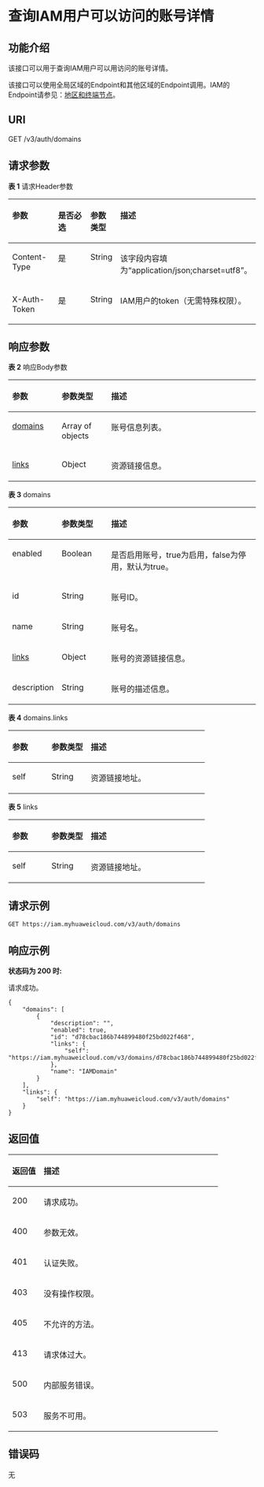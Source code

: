 # 查询IAM用户可以访问的账号详情<a name="zh-cn_topic_0057845574"></a>

## 功能介绍<a name="zh-cn_topic_0221482482_section4153183514019"></a>

该接口可以用于查询IAM用户可以用访问的账号详情。

该接口可以使用全局区域的Endpoint和其他区域的Endpoint调用。IAM的Endpoint请参见：[地区和终端节点](https://developer.huaweicloud.com/endpoint?IAM)。

## URI<a name="zh-cn_topic_0221482482_section415413359402"></a>

GET /v3/auth/domains

## 请求参数<a name="zh-cn_topic_0221482482_section7155435204020"></a>

**表 1**  请求Header参数

<a name="zh-cn_topic_0221482482_HeaderParameter"></a>
<table><thead align="left"><tr id="zh-cn_topic_0221482482_row16156835144016"><th class="cellrowborder" valign="top" width="20%" id="mcps1.2.5.1.1"><p id="zh-cn_topic_0221482482_p121571635194018"><a name="zh-cn_topic_0221482482_p121571635194018"></a><a name="zh-cn_topic_0221482482_p121571635194018"></a>参数</p>
</th>
<th class="cellrowborder" valign="top" width="20%" id="mcps1.2.5.1.2"><p id="zh-cn_topic_0221482482_p1915783515408"><a name="zh-cn_topic_0221482482_p1915783515408"></a><a name="zh-cn_topic_0221482482_p1915783515408"></a>是否必选</p>
</th>
<th class="cellrowborder" valign="top" width="10%" id="mcps1.2.5.1.3"><p id="zh-cn_topic_0221482482_p6158735104011"><a name="zh-cn_topic_0221482482_p6158735104011"></a><a name="zh-cn_topic_0221482482_p6158735104011"></a>参数类型</p>
</th>
<th class="cellrowborder" valign="top" width="50%" id="mcps1.2.5.1.4"><p id="zh-cn_topic_0221482482_p3158535154012"><a name="zh-cn_topic_0221482482_p3158535154012"></a><a name="zh-cn_topic_0221482482_p3158535154012"></a>描述</p>
</th>
</tr>
</thead>
<tbody><tr id="zh-cn_topic_0221482482_row14156143513406"><td class="cellrowborder" valign="top" width="20%" headers="mcps1.2.5.1.1 "><p id="zh-cn_topic_0221482482_p1215814352401"><a name="zh-cn_topic_0221482482_p1215814352401"></a><a name="zh-cn_topic_0221482482_p1215814352401"></a>Content-Type</p>
</td>
<td class="cellrowborder" valign="top" width="20%" headers="mcps1.2.5.1.2 "><p id="zh-cn_topic_0221482482_p131590351404"><a name="zh-cn_topic_0221482482_p131590351404"></a><a name="zh-cn_topic_0221482482_p131590351404"></a>是</p>
</td>
<td class="cellrowborder" valign="top" width="10%" headers="mcps1.2.5.1.3 "><p id="zh-cn_topic_0221482482_p21596352408"><a name="zh-cn_topic_0221482482_p21596352408"></a><a name="zh-cn_topic_0221482482_p21596352408"></a>String</p>
</td>
<td class="cellrowborder" valign="top" width="50%" headers="mcps1.2.5.1.4 "><p id="zh-cn_topic_0221482482_p11607359404"><a name="zh-cn_topic_0221482482_p11607359404"></a><a name="zh-cn_topic_0221482482_p11607359404"></a>该字段内容填为“application/json;charset=utf8”。</p>
</td>
</tr>
<tr id="zh-cn_topic_0221482482_row13156635184016"><td class="cellrowborder" valign="top" width="20%" headers="mcps1.2.5.1.1 "><p id="zh-cn_topic_0221482482_p18160153534017"><a name="zh-cn_topic_0221482482_p18160153534017"></a><a name="zh-cn_topic_0221482482_p18160153534017"></a>X-Auth-Token</p>
</td>
<td class="cellrowborder" valign="top" width="20%" headers="mcps1.2.5.1.2 "><p id="zh-cn_topic_0221482482_p3161133574011"><a name="zh-cn_topic_0221482482_p3161133574011"></a><a name="zh-cn_topic_0221482482_p3161133574011"></a>是</p>
</td>
<td class="cellrowborder" valign="top" width="10%" headers="mcps1.2.5.1.3 "><p id="zh-cn_topic_0221482482_p12161153584018"><a name="zh-cn_topic_0221482482_p12161153584018"></a><a name="zh-cn_topic_0221482482_p12161153584018"></a>String</p>
</td>
<td class="cellrowborder" valign="top" width="50%" headers="mcps1.2.5.1.4 "><p id="zh-cn_topic_0221482482_p1416117353408"><a name="zh-cn_topic_0221482482_p1416117353408"></a><a name="zh-cn_topic_0221482482_p1416117353408"></a>IAM用户的token（无需特殊权限）。</p>
</td>
</tr>
</tbody>
</table>

## 响应参数<a name="zh-cn_topic_0221482482_section61621835184013"></a>

**表 2**  响应Body参数

<a name="zh-cn_topic_0221482482_responseParameter"></a>
<table><thead align="left"><tr id="zh-cn_topic_0221482482_row9163335134015"><th class="cellrowborder" valign="top" width="20%" id="mcps1.2.4.1.1"><p id="zh-cn_topic_0221482482_p716493574011"><a name="zh-cn_topic_0221482482_p716493574011"></a><a name="zh-cn_topic_0221482482_p716493574011"></a>参数</p>
</th>
<th class="cellrowborder" valign="top" width="20%" id="mcps1.2.4.1.2"><p id="zh-cn_topic_0221482482_p2164173518402"><a name="zh-cn_topic_0221482482_p2164173518402"></a><a name="zh-cn_topic_0221482482_p2164173518402"></a>参数类型</p>
</th>
<th class="cellrowborder" valign="top" width="60%" id="mcps1.2.4.1.3"><p id="zh-cn_topic_0221482482_p10164103514012"><a name="zh-cn_topic_0221482482_p10164103514012"></a><a name="zh-cn_topic_0221482482_p10164103514012"></a>描述</p>
</th>
</tr>
</thead>
<tbody><tr id="zh-cn_topic_0221482482_row141631435154012"><td class="cellrowborder" valign="top" width="20%" headers="mcps1.2.4.1.1 "><p id="zh-cn_topic_0221482482_p1116543514018"><a name="zh-cn_topic_0221482482_p1116543514018"></a><a name="zh-cn_topic_0221482482_p1116543514018"></a><a href="#zh-cn_topic_0221482482_response_Rs71DomainsArritem">domains</a></p>
</td>
<td class="cellrowborder" valign="top" width="20%" headers="mcps1.2.4.1.2 "><p id="zh-cn_topic_0221482482_p616553534020"><a name="zh-cn_topic_0221482482_p616553534020"></a><a name="zh-cn_topic_0221482482_p616553534020"></a>Array of objects</p>
</td>
<td class="cellrowborder" valign="top" width="60%" headers="mcps1.2.4.1.3 "><p id="zh-cn_topic_0221482482_p17166113514402"><a name="zh-cn_topic_0221482482_p17166113514402"></a><a name="zh-cn_topic_0221482482_p17166113514402"></a>账号信息列表。</p>
</td>
</tr>
<tr id="zh-cn_topic_0221482482_row18163035124015"><td class="cellrowborder" valign="top" width="20%" headers="mcps1.2.4.1.1 "><p id="zh-cn_topic_0221482482_p11669350403"><a name="zh-cn_topic_0221482482_p11669350403"></a><a name="zh-cn_topic_0221482482_p11669350403"></a><a href="#zh-cn_topic_0221482482_response_Rs71Links">links</a></p>
</td>
<td class="cellrowborder" valign="top" width="20%" headers="mcps1.2.4.1.2 "><p id="zh-cn_topic_0221482482_p101671335124017"><a name="zh-cn_topic_0221482482_p101671335124017"></a><a name="zh-cn_topic_0221482482_p101671335124017"></a>Object</p>
</td>
<td class="cellrowborder" valign="top" width="60%" headers="mcps1.2.4.1.3 "><p id="zh-cn_topic_0221482482_p116753514407"><a name="zh-cn_topic_0221482482_p116753514407"></a><a name="zh-cn_topic_0221482482_p116753514407"></a>资源链接信息。</p>
</td>
</tr>
</tbody>
</table>

**表 3**  domains

<a name="zh-cn_topic_0221482482_response_Rs71DomainsArritem"></a>
<table><thead align="left"><tr id="zh-cn_topic_0221482482_row101682353406"><th class="cellrowborder" valign="top" width="20%" id="mcps1.2.4.1.1"><p id="zh-cn_topic_0221482482_p1316919352402"><a name="zh-cn_topic_0221482482_p1316919352402"></a><a name="zh-cn_topic_0221482482_p1316919352402"></a>参数</p>
</th>
<th class="cellrowborder" valign="top" width="20%" id="mcps1.2.4.1.2"><p id="zh-cn_topic_0221482482_p1416933504015"><a name="zh-cn_topic_0221482482_p1416933504015"></a><a name="zh-cn_topic_0221482482_p1416933504015"></a>参数类型</p>
</th>
<th class="cellrowborder" valign="top" width="60%" id="mcps1.2.4.1.3"><p id="zh-cn_topic_0221482482_p1517043554017"><a name="zh-cn_topic_0221482482_p1517043554017"></a><a name="zh-cn_topic_0221482482_p1517043554017"></a>描述</p>
</th>
</tr>
</thead>
<tbody><tr id="zh-cn_topic_0221482482_row1116813359406"><td class="cellrowborder" valign="top" width="20%" headers="mcps1.2.4.1.1 "><p id="zh-cn_topic_0221482482_p617053510402"><a name="zh-cn_topic_0221482482_p617053510402"></a><a name="zh-cn_topic_0221482482_p617053510402"></a>enabled</p>
</td>
<td class="cellrowborder" valign="top" width="20%" headers="mcps1.2.4.1.2 "><p id="zh-cn_topic_0221482482_p617063517408"><a name="zh-cn_topic_0221482482_p617063517408"></a><a name="zh-cn_topic_0221482482_p617063517408"></a>Boolean</p>
</td>
<td class="cellrowborder" valign="top" width="60%" headers="mcps1.2.4.1.3 "><p id="zh-cn_topic_0221482482_p1517119357403"><a name="zh-cn_topic_0221482482_p1517119357403"></a><a name="zh-cn_topic_0221482482_p1517119357403"></a>是否启用账号，true为启用，false为停用，默认为true。</p>
</td>
</tr>
<tr id="zh-cn_topic_0221482482_row111687359407"><td class="cellrowborder" valign="top" width="20%" headers="mcps1.2.4.1.1 "><p id="zh-cn_topic_0221482482_p81711735114017"><a name="zh-cn_topic_0221482482_p81711735114017"></a><a name="zh-cn_topic_0221482482_p81711735114017"></a>id</p>
</td>
<td class="cellrowborder" valign="top" width="20%" headers="mcps1.2.4.1.2 "><p id="zh-cn_topic_0221482482_p717243518403"><a name="zh-cn_topic_0221482482_p717243518403"></a><a name="zh-cn_topic_0221482482_p717243518403"></a>String</p>
</td>
<td class="cellrowborder" valign="top" width="60%" headers="mcps1.2.4.1.3 "><p id="zh-cn_topic_0221482482_p1717213534012"><a name="zh-cn_topic_0221482482_p1717213534012"></a><a name="zh-cn_topic_0221482482_p1717213534012"></a>账号ID。</p>
</td>
</tr>
<tr id="zh-cn_topic_0221482482_row316873513408"><td class="cellrowborder" valign="top" width="20%" headers="mcps1.2.4.1.1 "><p id="zh-cn_topic_0221482482_p1817320352402"><a name="zh-cn_topic_0221482482_p1817320352402"></a><a name="zh-cn_topic_0221482482_p1817320352402"></a>name</p>
</td>
<td class="cellrowborder" valign="top" width="20%" headers="mcps1.2.4.1.2 "><p id="zh-cn_topic_0221482482_p11731835164011"><a name="zh-cn_topic_0221482482_p11731835164011"></a><a name="zh-cn_topic_0221482482_p11731835164011"></a>String</p>
</td>
<td class="cellrowborder" valign="top" width="60%" headers="mcps1.2.4.1.3 "><p id="zh-cn_topic_0221482482_p141731335194020"><a name="zh-cn_topic_0221482482_p141731335194020"></a><a name="zh-cn_topic_0221482482_p141731335194020"></a>账号名。</p>
</td>
</tr>
<tr id="zh-cn_topic_0221482482_row8168435104018"><td class="cellrowborder" valign="top" width="20%" headers="mcps1.2.4.1.1 "><p id="zh-cn_topic_0221482482_p017443584011"><a name="zh-cn_topic_0221482482_p017443584011"></a><a name="zh-cn_topic_0221482482_p017443584011"></a><a href="#zh-cn_topic_0221482482_response_Rs71DomainsArritemLinks">links</a></p>
</td>
<td class="cellrowborder" valign="top" width="20%" headers="mcps1.2.4.1.2 "><p id="zh-cn_topic_0221482482_p11741035144019"><a name="zh-cn_topic_0221482482_p11741035144019"></a><a name="zh-cn_topic_0221482482_p11741035144019"></a>Object</p>
</td>
<td class="cellrowborder" valign="top" width="60%" headers="mcps1.2.4.1.3 "><p id="zh-cn_topic_0221482482_p1617563534010"><a name="zh-cn_topic_0221482482_p1617563534010"></a><a name="zh-cn_topic_0221482482_p1617563534010"></a>账号的资源链接信息。</p>
</td>
</tr>
<tr id="zh-cn_topic_0221482482_row1116843512408"><td class="cellrowborder" valign="top" width="20%" headers="mcps1.2.4.1.1 "><p id="zh-cn_topic_0221482482_p4175123554019"><a name="zh-cn_topic_0221482482_p4175123554019"></a><a name="zh-cn_topic_0221482482_p4175123554019"></a>description</p>
</td>
<td class="cellrowborder" valign="top" width="20%" headers="mcps1.2.4.1.2 "><p id="zh-cn_topic_0221482482_p1317643514403"><a name="zh-cn_topic_0221482482_p1317643514403"></a><a name="zh-cn_topic_0221482482_p1317643514403"></a>String</p>
</td>
<td class="cellrowborder" valign="top" width="60%" headers="mcps1.2.4.1.3 "><p id="zh-cn_topic_0221482482_p5176635114010"><a name="zh-cn_topic_0221482482_p5176635114010"></a><a name="zh-cn_topic_0221482482_p5176635114010"></a>账号的描述信息。</p>
</td>
</tr>
</tbody>
</table>

**表 4**  domains.links

<a name="zh-cn_topic_0221482482_response_Rs71DomainsArritemLinks"></a>
<table><thead align="left"><tr id="zh-cn_topic_0221482482_row14177163518403"><th class="cellrowborder" valign="top" width="20%" id="mcps1.2.4.1.1"><p id="zh-cn_topic_0221482482_p11177133544015"><a name="zh-cn_topic_0221482482_p11177133544015"></a><a name="zh-cn_topic_0221482482_p11177133544015"></a>参数</p>
</th>
<th class="cellrowborder" valign="top" width="20%" id="mcps1.2.4.1.2"><p id="zh-cn_topic_0221482482_p2178335174016"><a name="zh-cn_topic_0221482482_p2178335174016"></a><a name="zh-cn_topic_0221482482_p2178335174016"></a>参数类型</p>
</th>
<th class="cellrowborder" valign="top" width="60%" id="mcps1.2.4.1.3"><p id="zh-cn_topic_0221482482_p5178143512405"><a name="zh-cn_topic_0221482482_p5178143512405"></a><a name="zh-cn_topic_0221482482_p5178143512405"></a>描述</p>
</th>
</tr>
</thead>
<tbody><tr id="zh-cn_topic_0221482482_row4177113504012"><td class="cellrowborder" valign="top" width="20%" headers="mcps1.2.4.1.1 "><p id="zh-cn_topic_0221482482_p517903520408"><a name="zh-cn_topic_0221482482_p517903520408"></a><a name="zh-cn_topic_0221482482_p517903520408"></a>self</p>
</td>
<td class="cellrowborder" valign="top" width="20%" headers="mcps1.2.4.1.2 "><p id="zh-cn_topic_0221482482_p1017993515404"><a name="zh-cn_topic_0221482482_p1017993515404"></a><a name="zh-cn_topic_0221482482_p1017993515404"></a>String</p>
</td>
<td class="cellrowborder" valign="top" width="60%" headers="mcps1.2.4.1.3 "><p id="zh-cn_topic_0221482482_p9179153584016"><a name="zh-cn_topic_0221482482_p9179153584016"></a><a name="zh-cn_topic_0221482482_p9179153584016"></a>资源链接地址。</p>
</td>
</tr>
</tbody>
</table>

**表 5**  links

<a name="zh-cn_topic_0221482482_response_Rs71Links"></a>
<table><thead align="left"><tr id="zh-cn_topic_0221482482_row91801035154016"><th class="cellrowborder" valign="top" width="20%" id="mcps1.2.4.1.1"><p id="zh-cn_topic_0221482482_p10181535114014"><a name="zh-cn_topic_0221482482_p10181535114014"></a><a name="zh-cn_topic_0221482482_p10181535114014"></a>参数</p>
</th>
<th class="cellrowborder" valign="top" width="20%" id="mcps1.2.4.1.2"><p id="zh-cn_topic_0221482482_p1618143544012"><a name="zh-cn_topic_0221482482_p1618143544012"></a><a name="zh-cn_topic_0221482482_p1618143544012"></a>参数类型</p>
</th>
<th class="cellrowborder" valign="top" width="60%" id="mcps1.2.4.1.3"><p id="zh-cn_topic_0221482482_p818119352401"><a name="zh-cn_topic_0221482482_p818119352401"></a><a name="zh-cn_topic_0221482482_p818119352401"></a>描述</p>
</th>
</tr>
</thead>
<tbody><tr id="zh-cn_topic_0221482482_row818003514010"><td class="cellrowborder" valign="top" width="20%" headers="mcps1.2.4.1.1 "><p id="zh-cn_topic_0221482482_p19182163513407"><a name="zh-cn_topic_0221482482_p19182163513407"></a><a name="zh-cn_topic_0221482482_p19182163513407"></a>self</p>
</td>
<td class="cellrowborder" valign="top" width="20%" headers="mcps1.2.4.1.2 "><p id="zh-cn_topic_0221482482_p41821435174018"><a name="zh-cn_topic_0221482482_p41821435174018"></a><a name="zh-cn_topic_0221482482_p41821435174018"></a>String</p>
</td>
<td class="cellrowborder" valign="top" width="60%" headers="mcps1.2.4.1.3 "><p id="zh-cn_topic_0221482482_p13183133514401"><a name="zh-cn_topic_0221482482_p13183133514401"></a><a name="zh-cn_topic_0221482482_p13183133514401"></a>资源链接地址。</p>
</td>
</tr>
</tbody>
</table>

## 请求示例<a name="zh-cn_topic_0221482482_section61831835134013"></a>

```
GET https://iam.myhuaweicloud.com/v3/auth/domains
```

## 响应示例<a name="zh-cn_topic_0221482482_section1184143574015"></a>

**状态码为 200 时:**

请求成功。

```
{
    "domains": [
        {
            "description": "",
            "enabled": true,
            "id": "d78cbac186b744899480f25bd022f468",
            "links": {
                "self": "https://iam.myhuaweicloud.com/v3/domains/d78cbac186b744899480f25bd022f468"
            },
            "name": "IAMDomain"
        }
    ],
    "links": {
        "self": "https://iam.myhuaweicloud.com/v3/auth/domains"
    }
}
```

## 返回值<a name="zh-cn_topic_0221482482_section13191635194014"></a>

<a name="zh-cn_topic_0221482482_table2438"></a>
<table><thead align="left"><tr id="zh-cn_topic_0221482482_row12192335174014"><th class="cellrowborder" valign="top" width="15%" id="mcps1.1.3.1.1"><p id="zh-cn_topic_0221482482_p419333515402"><a name="zh-cn_topic_0221482482_p419333515402"></a><a name="zh-cn_topic_0221482482_p419333515402"></a>返回值</p>
</th>
<th class="cellrowborder" valign="top" width="85%" id="mcps1.1.3.1.2"><p id="zh-cn_topic_0221482482_p151931835164018"><a name="zh-cn_topic_0221482482_p151931835164018"></a><a name="zh-cn_topic_0221482482_p151931835164018"></a>描述</p>
</th>
</tr>
</thead>
<tbody><tr id="zh-cn_topic_0221482482_row101921135174020"><td class="cellrowborder" valign="top" width="15%" headers="mcps1.1.3.1.1 "><p id="zh-cn_topic_0221482482_p16194133513408"><a name="zh-cn_topic_0221482482_p16194133513408"></a><a name="zh-cn_topic_0221482482_p16194133513408"></a>200</p>
</td>
<td class="cellrowborder" valign="top" width="85%" headers="mcps1.1.3.1.2 "><p id="zh-cn_topic_0221482482_p1019413544014"><a name="zh-cn_topic_0221482482_p1019413544014"></a><a name="zh-cn_topic_0221482482_p1019413544014"></a>请求成功。</p>
</td>
</tr>
<tr id="zh-cn_topic_0221482482_row51921350404"><td class="cellrowborder" valign="top" width="15%" headers="mcps1.1.3.1.1 "><p id="zh-cn_topic_0221482482_p8195435174013"><a name="zh-cn_topic_0221482482_p8195435174013"></a><a name="zh-cn_topic_0221482482_p8195435174013"></a>400</p>
</td>
<td class="cellrowborder" valign="top" width="85%" headers="mcps1.1.3.1.2 "><p id="zh-cn_topic_0221482482_p819513514019"><a name="zh-cn_topic_0221482482_p819513514019"></a><a name="zh-cn_topic_0221482482_p819513514019"></a>参数无效。</p>
</td>
</tr>
<tr id="zh-cn_topic_0221482482_row14192935104010"><td class="cellrowborder" valign="top" width="15%" headers="mcps1.1.3.1.1 "><p id="zh-cn_topic_0221482482_p11196135174015"><a name="zh-cn_topic_0221482482_p11196135174015"></a><a name="zh-cn_topic_0221482482_p11196135174015"></a>401</p>
</td>
<td class="cellrowborder" valign="top" width="85%" headers="mcps1.1.3.1.2 "><p id="zh-cn_topic_0221482482_p819614358401"><a name="zh-cn_topic_0221482482_p819614358401"></a><a name="zh-cn_topic_0221482482_p819614358401"></a>认证失败。</p>
</td>
</tr>
<tr id="zh-cn_topic_0221482482_row131921535174010"><td class="cellrowborder" valign="top" width="15%" headers="mcps1.1.3.1.1 "><p id="zh-cn_topic_0221482482_p3196635114011"><a name="zh-cn_topic_0221482482_p3196635114011"></a><a name="zh-cn_topic_0221482482_p3196635114011"></a>403</p>
</td>
<td class="cellrowborder" valign="top" width="85%" headers="mcps1.1.3.1.2 "><p id="zh-cn_topic_0221482482_p16197173574015"><a name="zh-cn_topic_0221482482_p16197173574015"></a><a name="zh-cn_topic_0221482482_p16197173574015"></a>没有操作权限。</p>
</td>
</tr>
<tr id="zh-cn_topic_0221482482_row13192113510402"><td class="cellrowborder" valign="top" width="15%" headers="mcps1.1.3.1.1 "><p id="zh-cn_topic_0221482482_p71971535164010"><a name="zh-cn_topic_0221482482_p71971535164010"></a><a name="zh-cn_topic_0221482482_p71971535164010"></a>405</p>
</td>
<td class="cellrowborder" valign="top" width="85%" headers="mcps1.1.3.1.2 "><p id="zh-cn_topic_0221482482_p71981735124019"><a name="zh-cn_topic_0221482482_p71981735124019"></a><a name="zh-cn_topic_0221482482_p71981735124019"></a>不允许的方法。</p>
</td>
</tr>
<tr id="zh-cn_topic_0221482482_row121921235154015"><td class="cellrowborder" valign="top" width="15%" headers="mcps1.1.3.1.1 "><p id="zh-cn_topic_0221482482_p20198103516407"><a name="zh-cn_topic_0221482482_p20198103516407"></a><a name="zh-cn_topic_0221482482_p20198103516407"></a>413</p>
</td>
<td class="cellrowborder" valign="top" width="85%" headers="mcps1.1.3.1.2 "><p id="zh-cn_topic_0221482482_p2019973513402"><a name="zh-cn_topic_0221482482_p2019973513402"></a><a name="zh-cn_topic_0221482482_p2019973513402"></a>请求体过大。</p>
</td>
</tr>
<tr id="zh-cn_topic_0221482482_row1619223504016"><td class="cellrowborder" valign="top" width="15%" headers="mcps1.1.3.1.1 "><p id="zh-cn_topic_0221482482_p101991354401"><a name="zh-cn_topic_0221482482_p101991354401"></a><a name="zh-cn_topic_0221482482_p101991354401"></a>500</p>
</td>
<td class="cellrowborder" valign="top" width="85%" headers="mcps1.1.3.1.2 "><p id="zh-cn_topic_0221482482_p719914355402"><a name="zh-cn_topic_0221482482_p719914355402"></a><a name="zh-cn_topic_0221482482_p719914355402"></a>内部服务错误。</p>
</td>
</tr>
<tr id="zh-cn_topic_0221482482_row1219211359406"><td class="cellrowborder" valign="top" width="15%" headers="mcps1.1.3.1.1 "><p id="zh-cn_topic_0221482482_p112001435134012"><a name="zh-cn_topic_0221482482_p112001435134012"></a><a name="zh-cn_topic_0221482482_p112001435134012"></a>503</p>
</td>
<td class="cellrowborder" valign="top" width="85%" headers="mcps1.1.3.1.2 "><p id="zh-cn_topic_0221482482_p202001135174018"><a name="zh-cn_topic_0221482482_p202001135174018"></a><a name="zh-cn_topic_0221482482_p202001135174018"></a>服务不可用。</p>
</td>
</tr>
</tbody>
</table>

## 错误码<a name="zh-cn_topic_0221482482_section10201143513403"></a>

无

